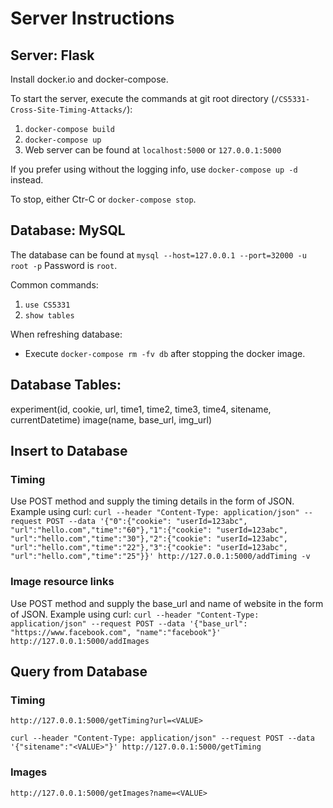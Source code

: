 # Server Instructions

## Server: Flask
Install docker.io and docker-compose.

To start the server, execute the commands at git root directory (`/CS5331-Cross-Site-Timing-Attacks/`):
1. `docker-compose build`
2. `docker-compose up`
3. Web server can be found at `localhost:5000` or `127.0.0.1:5000`

If you prefer using without the logging info, use `docker-compose up -d` instead.

To stop, either Ctr-C or `docker-compose stop`. 

## Database: MySQL
The database can be found at `mysql --host=127.0.0.1 --port=32000 -u root -p`
Password is `root`. 

Common commands:
1. `use CS5331`
2. `show tables`

When refreshing database:
- Execute `docker-compose rm -fv db` after stopping the docker image. 

## Database Tables:

experiment(id, cookie, url, time1, time2, time3, time4, sitename, currentDatetime)
image(name, base_url, img_url)

## Insert to Database

### Timing
Use POST method and supply the timing details in the form of JSON. 
Example using curl:
`curl --header "Content-Type: application/json" --request POST --data '{"0":{"cookie": "userId=123abc", "url":"hello.com","time":"60"},"1":{"cookie": "userId=123abc", "url":"hello.com","time":"30"},"2":{"cookie": "userId=123abc", "url":"hello.com","time":"22"},"3":{"cookie": "userId=123abc", "url":"hello.com","time":"25"}}' http://127.0.0.1:5000/addTiming -v`

### Image resource links
Use POST method and supply the base_url and name of website in the form of JSON.
Example using curl:
`curl --header "Content-Type: application/json" --request POST --data '{"base_url": "https://www.facebook.com", "name":"facebook"}' http://127.0.0.1:5000/addImages`

## Query from Database
### Timing
`http://127.0.0.1:5000/getTiming?url=<VALUE>`

`curl --header "Content-Type: application/json" --request POST --data '{"sitename":"<VALUE>"}' http://127.0.0.1:5000/getTiming`

### Images
`http://127.0.0.1:5000/getImages?name=<VALUE>`


